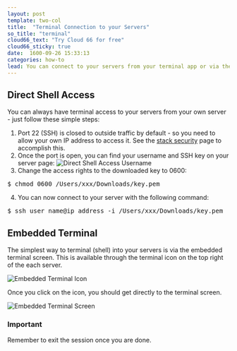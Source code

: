 ```yaml
---
layout: post
template: two-col
title:  "Terminal Connection to your Servers"
so_title: "terminal"
cloud66_text: "Try Cloud 66 for free"
cloud66_sticky: true
date:  1600-09-26 15:33:13
categories: how-to
lead: You can connect to your servers from your terminal app or via the embedded terminal screen.
---
```



## Direct Shell Access
You can always have terminal access to your servers from your own server - just follow these simple steps:

1. Port 22 (SSH) is closed to outside traffic by default - so you need to allow your own IP address to access it. See the [stack security](/stack-features/stack-security.html) page to accomplish this.
2. Once the port is open, you can find your username and SSH key on your server page: ![Direct Shell Access Username](http://cdn.cloud66.com.s3.amazonaws.com/images/help/ssh_download.png)
3. Change the access rights to the downloaded key to 0600:
<pre class="terminal">
$ chmod 0600 /Users/xxx/Downloads/key.pem
</pre>

4. You can now connect to your server with the following command:
<pre class="terminal">
$ ssh user&#95;name@ip&#95;address -i /Users/xxx/Downloads/key.pem
</pre>

## Embedded Terminal
The simplest way to terminal (shell) into your servers is via the embedded terminal screen. This is available through the terminal icon on the top right of the each server.

![Embedded Terminal Icon](http://cdn.cloud66.com.s3.amazonaws.com/images/help/embedded_terminal.png)

Once you click on the icon, you should get directly to the terminal screen.

![Embedded Terminal Screen](http://cdn.cloud66.com.s3.amazonaws.com/images/help/embedded_terminal_screen.png)

<div class="notice">
		<h3>Important</h3>
		<p>Remember to exit the session once you are done.</p>
</div>